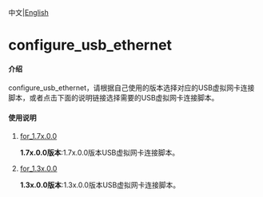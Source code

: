 中文|[English](README_EN.md)

# configure_usb_ethernet

#### 介绍

configure_usb_ethernet，请根据自己使用的版本选择对应的USB虚拟网卡连接脚本，或者点击下面的说明链接选择需要的USB虚拟网卡连接脚本。

#### 使用说明

1. [for_1.7x.0.0](https://github.com/Huawei-Ascend/tools/tree/master/configure_usb_ethernet/for_1.7x.0.0)

   **1.7x.0.0版本**:1.7x.0.0版本USB虚拟网卡连接脚本。

2. [for_1.3x.0.0](https://github.com/Huawei-Ascend/tools/tree/master/configure_usb_ethernet/for_1.3x.0.0)

   **1.3x.0.0版本**:1.3x.0.0版本USB虚拟网卡连接脚本。